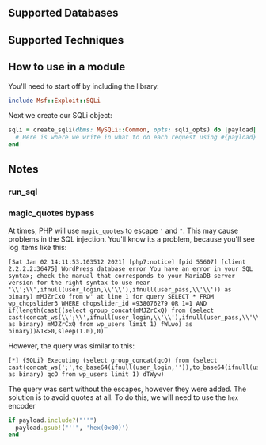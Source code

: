 ## Supported Databases
## Supported Techniques
## How to use in a module
You'll need to start off by including the library.
```ruby
include Msf::Exploit::SQLi
```

Next we create our SQLi object:
```ruby
sqli = create_sqli(dbms: MySQLi::Common, opts: sqli_opts) do |payload|
  # Here is where we write in what to do each request using #{payload} as the spot to inject
end
```

## Notes
### run_sql
### magic_quotes bypass
At times, PHP will use `magic_quotes` to escape `'` and `"`.  This may cause problems in the SQL injection. You'll know its a problem, because you'll see log items like this:
```
[Sat Jan 02 14:11:53.103512 2021] [php7:notice] [pid 55607] [client 2.2.2.2:36475] WordPress database error You have an error in your SQL syntax; check the manual that corresponds to your MariaDB server version for the right syntax to use near '\\';\\',ifnull(user_login,\\'\\'),ifnull(user_pass,\\'\\')) as binary) mMJZrCxQ from w' at line 1 for query SELECT * FROM wp_chopslider3 WHERE chopslider_id =938076279 OR 1=1 AND if(length(cast((select group_concat(mMJZrCxQ) from (select cast(concat_ws(\\';\\',ifnull(user_login,\\'\\'),ifnull(user_pass,\\'\\')) as binary) mMJZrCxQ from wp_users limit 1) fWLwo) as binary))&1<>0,sleep(1.0),0)
```

However, the query was similar to this:
```
[*] {SQLi} Executing (select group_concat(qcO) from (select cast(concat_ws(';',to_base64(ifnull(user_login,'')),to_base64(ifnull(user_pass,''))) as binary) qcO from wp_users limit 1) dTWyw)
```

The query was sent without the escapes, however they were added.  The solution is to avoid quotes at all.  To do this, we will need to use  the `hex` encoder
```ruby
if payload.include?("''")
  payload.gsub!("''", 'hex(0x00)')
end
```

